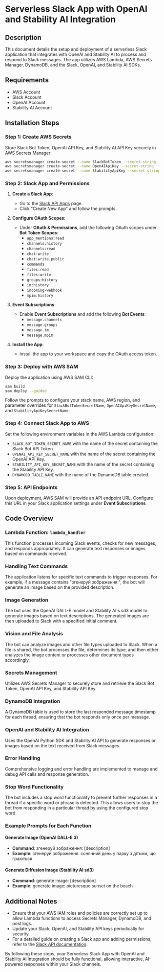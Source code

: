 # Serverless Slack App with OpenAI and Stability AI Integration

## Description

This document details the setup and deployment of a serverless Slack application that integrates with OpenAI and Stability AI to process and respond to Slack messages. The app utilizes AWS Lambda, AWS Secrets Manager, DynamoDB, and the Slack, OpenAI, and Stability AI SDKs.

## Requirements

- AWS Account
- Slack Account
- OpenAI Account
- Stability AI Account

## Installation Steps

### Step 1: Create AWS Secrets

Store Slack Bot Token, OpenAI API Key, and Stability AI API Key securely in AWS Secrets Manager:

```bash
aws secretsmanager create-secret --name SlackBotToken --secret-string '{"SLACK_BOT_TOKEN":"your_slack_bot_token"}'
aws secretsmanager create-secret --name OpenAIApiKey --secret-string '{"OPENAI_API_KEY":"your_openai_api_key"}'
aws secretsmanager create-secret --name StabilityApiKey --secret-string '{"STABILITY_API_KEY":"your_stability_api_key"}'
```

### Step 2: Slack App and Permissions

1. **Create a Slack App**:
   - Go to the [Slack API Apps](https://api.slack.com/apps) page.
   - Click "Create New App" and follow the prompts.

2. **Configure OAuth Scopes**:
   - Under **OAuth & Permissions**, add the following OAuth scopes under **Bot Token Scopes**:
     - `app_mentions:read`
     - `channels:history`
     - `channels:read`
     - `chat:write`
     - `chat:write.public`
     - `commands`
     - `files:read`
     - `files:write`
     - `groups:history`
     - `im:history`
     - `incoming-webhook`
     - `mpim:history`

3. **Event Subscriptions**:
   - Enable **Event Subscriptions** and add the following **Bot Events**:
     - `message.channels`
     - `message.groups`
     - `message.im`
     - `message.mpim`

4. **Install the App**:
   - Install the app to your workspace and copy the OAuth access token.

### Step 3: Deploy with AWS SAM

Deploy the application using AWS SAM CLI:

```bash
sam build
sam deploy --guided
```

Follow the prompts to configure your stack name, AWS region, and parameter overrides for `SlackBotTokenSecretName`, `OpenAIApiKeySecretName`, and `StabilityApiKeySecretName`.

### Step 4: Connect Slack App to AWS

Set the following environment variables in the AWS Lambda configuration:

- `SLACK_BOT_TOKEN_SECRET_NAME` with the name of the secret containing the Slack Bot API Token.
- `OPENAI_API_KEY_SECRET_NAME` with the name of the secret containing the OpenAI API Key.
- `STABILITY_API_KEY_SECRET_NAME` with the name of the secret containing the Stability API Key.
- `DYNAMODB_TABLE_NAME` with the name of the DynamoDB table created.

### Step 5: API Endpoints

Upon deployment, AWS SAM will provide an API endpoint URL. Configure this URL in your Slack application settings under **Event Subscriptions**.

## Code Overview

### Lambda Function: `lambda_handler`

This function processes incoming Slack events, checks for new messages, and responds appropriately. It can generate text responses or images based on commands received.

### Handling Text Commands

The application listens for specific text commands to trigger responses. For example, if a message contains "згенеруй зображення:", the bot will generate an image based on the provided description.

### Image Generation

The bot uses the OpenAI DALL-E model and Stability AI's sd3 model to generate images based on text descriptions. The generated images are then uploaded to Slack with a specified initial comment.

### Vision and File Analysis

The bot can analyze images and other file types uploaded to Slack. When a file is shared, the bot processes the file, determines its type, and then either analyzes the image content or processes other document types accordingly.

### Secrets Management

Utilizes AWS Secrets Manager to securely store and retrieve the Slack Bot Token, OpenAI API Key, and Stability API Key.

### DynamoDB Integration

A DynamoDB table is used to store the last responded message timestamp for each thread, ensuring that the bot responds only once per message.

### OpenAI and Stability AI Integration

Uses the OpenAI Python SDK and Stability AI API to generate responses or images based on the text received from Slack messages.

### Error Handling

Comprehensive logging and error handling are implemented to manage and debug API calls and response generation.

### Stop Word Functionality

The bot includes a stop word functionality to prevent further responses in a thread if a specific word or phrase is detected. This allows users to stop the bot from responding in a particular thread by using the configured stop word.

### Example Prompts for Each Function

#### Generate Image (OpenAI DALL-E 3)

- **Command**: згенеруй зображення: [description]
- **Example**: згенеруй зображення: сонячний день у парку з дітьми, що граються

#### Generate Diffusion Image (Stability AI sd3)

- **Command**: generate image: [description]
- **Example**: generate image: picturesque sunset on the beach

## Additional Notes

- Ensure that your AWS IAM roles and policies are correctly set up to allow Lambda functions to access Secrets Manager, DynamoDB, and post logs.
- Update your Slack, OpenAI, and Stability API keys periodically for security.
- For a detailed guide on creating a Slack app and adding permissions, refer to the [Slack API documentation](https://api.slack.com/apps).

By following these steps, your Serverless Slack App with OpenAI and Stability AI integration should be fully functional, allowing interactive, AI-powered responses within your Slack channels.
